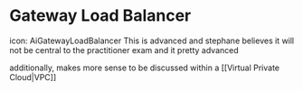 # Gateway Load Balancer
icon: AiGatewayLoadBalancer
This is advanced and stephane believes it will not be central to the practitioner exam and it pretty advanced

additionally, makes more sense to be discussed within a [[Virtual Private Cloud|VPC]]

